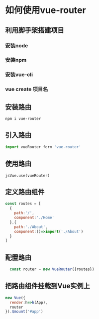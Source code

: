 # 如何使用vue-router
## 利用脚手架搭建项目
### 安装node
### 安装npm
### 安装vue-cli
### vue create 项目名
## 安装路由
`npm i vue-router`
## 引入路由
```js
import vueRouter form 'vue-router'
```
## 使用路由
```
jsVue.use(vueRouter)
```
## 定义路由组件
```js
const routes = [
  {
    path:'/',
    component:'./Home'
  },{
    path:'./About',
    component:()=>import('./About')
  }
]
```
## 配置路由
```js
  const router = new VueRouter({routes})
```
## 把路由组件挂载到Vue实例上
```js
new Vue({
  render:h=>h(App),
  router
}).$mount('#app')
```
